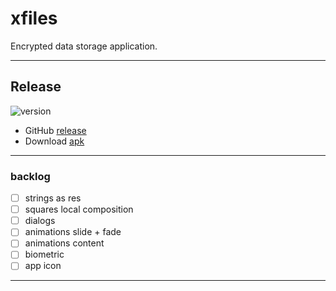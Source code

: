 # xfiles
Encrypted data storage application.

---

## Release

![version](https://img.shields.io/static/v1?label=version&message=0.7.1-35&labelColor=212121&color=2962ff&style=flat)

- GitHub [release](https://github.com/kepocnhh/xfiles/releases/tag/0.7.1-35)
- Download [apk](https://github.com/kepocnhh/xfiles/releases/download/0.7.1-35/xfiles-0.7.1-35.apk)

---

### backlog
- [ ] strings as res
- [ ] squares local composition
- [ ] dialogs
- [ ] animations slide + fade
- [ ] animations content
- [ ] biometric
- [ ] app icon

---
